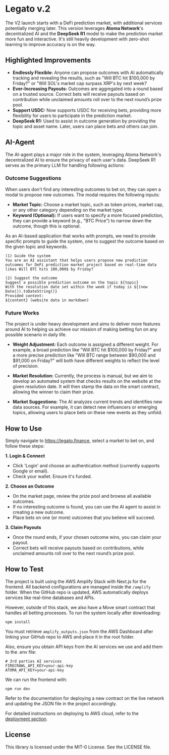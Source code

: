 # Legato v.2

The V2 launch starts with a DeFi prediction market, with additional services potentially merging later. This version leverages **Atoma Network**'s decentralized AI and the **DeepSeek R1** model to make the prediction market more fun and interactive. It's still heavily development with zero-shot learning to improve accuracy is on the way.

## Highlighted Improvements
- **Endlessly Flexible:** Anyone can propose outcomes with AI automatically tracking and revealing the results, such as "Will BTC hit $100,000 by Friday?" or "Will SOL's market cap surpass XRP's by next week?
- **Ever-Increasing Payouts:** Outcomes are aggregated into a round based on a trusted source. Correct bets will receive payouts based on contribution while unclaimed amounts roll over to the next round’s prize pool.
- **Support USDC:** Now supports USDC for receiving bets, providing more flexibility for users to participate in the prediction market.
- **DeepSeek R1:** Used to assist in outcome generation by providing the topic and asset name. Later, users can place bets and others can join. 

## AI-Agent
The AI-agent plays a major role in the system, leveraging Atoma Network's decentralized AI to ensure the privacy of each user's data. DeepSeek R1 serves as the primary LLM for handling following actions:

### Outcome Suggestions
When users don't find any interesting outcomes to bet on, they can open a modal to propose new outcomes. The modal requires the following inputs:

- **Market Topic:** Choose a market topic, such as token prices, market cap, or any other category depending on the market type.
- **Keyword (Optional):** If users want to specify a more focused prediction, they can provide a keyword (e.g., "BTC Price") to narrow down the outcome, though this is optional.

As an AI-based application that works with prompts, we need to provide specific prompts to guide the system, one to suggest the outcome based on the given topic and keywords.

```
(1) Guide the system
You are an AI assistant that helps users propose new prediction outcomes for DeFi prediction market project based on real-time data likes Will BTC hits 100,000$ by Friday?

(2) Suggest the outcome
Suggest a possible prediction outcome on the topic ${topic} 
With the resolution date set within the week if today is ${(new Date()).toDateString()}
Provided content:
${content} (website data in markdown)
```

### Future Works

The project is under heavy development and aims to deliver more features around AI to helping us achieve our mission of making betting fun on any possible scenario in daily life.

- **Weight Adjustment:** Each outcome is assigned a different weight. For example, a broad prediction like "Will BTC hit $100,000 by Friday?" and a more precise prediction like "Will BTC range between $90,000 and $91,000 on Friday?" will both have different weights to reflect the level of precision.

- **Market Resolution:** Currently, the process is manual, but we aim to develop an automated system that checks results on the website at the given resolution date. It will then stamp the data on the smart contract, allowing the winner to claim their prize.

- **Market Suggestions:** The AI analyzes current trends and identifies new data sources. For example, it can detect new influencers or emerging topics, allowing users to place bets on these new events as they unfold.


## How to Use

Simply navigate to https://legato.finance, select a market to bet on, and follow these steps:

**1. Login & Connect**

* Click 'Login' and choose an authentication method (currently supports Google or email).
* Check your wallet. Ensure it's funded.

**2. Choose an Outcome**

* On the market page, review the prize pool and browse all available outcomes.
* If no interesting outcome is found, you can use the AI agent to assist in creating a new outcome.
* Place bets on one (or more) outcomes that you believe will succeed.

**3. Claim Payouts**

* Once the round ends, if your chosen outcome wins, you can claim your payout.
* Correct bets will receive payouts based on contributions, while unclaimed amounts roll over to the next round’s prize pool.

## How to Test

The project is built using the AWS Amplify Stack with Next.js for the frontend. All backend configurations are managed inside the `/amplify` folder. When the GitHub repo is updated, AWS automatically deploys services like real-time databases and APIs. 

However, outside of this stack, we also have a Move smart contract that handles all betting processes. To run the system locally after downloading:

```
npm install
```

You must retrieve `amplify_outputs.json` from the AWS Dashboard after linking your GitHub repo to AWS and place it in the root folder. 

Also, ensure you obtain API keys from the AI services we use and add them to the .env file:

```
# 3rd parties AI services
FIRECRAWL_API_KEY=your-api-key
ATOMA_API_KEY=your-api-key
```

We can run the frontend with:

```
npm run dev
```

Refer to the documentation for deploying a new contract on the live network and updating the JSON file in the project accordingly.

For detailed instructions on deploying to AWS cloud, refer to the [deployment section](https://docs.amplify.aws/nextjs/start/quickstart/nextjs-app-router-client-components/#deploy-a-fullstack-app-to-aws).

## License

This library is licensed under the MIT-0 License. See the LICENSE file.
